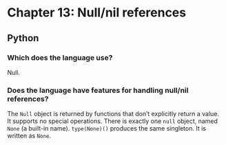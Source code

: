 # Chapter 13: Null/nil references

## Python

### Which does the language use?

Null.

### Does the language have features for handling null/nil references?

The `Null` object is returned by functions that don’t explicitly return a value. It supports no special operations. There is exactly one `null` object, named `None` (a built-in name). `type(None)()` produces the same singleton. It is written as `None`.
